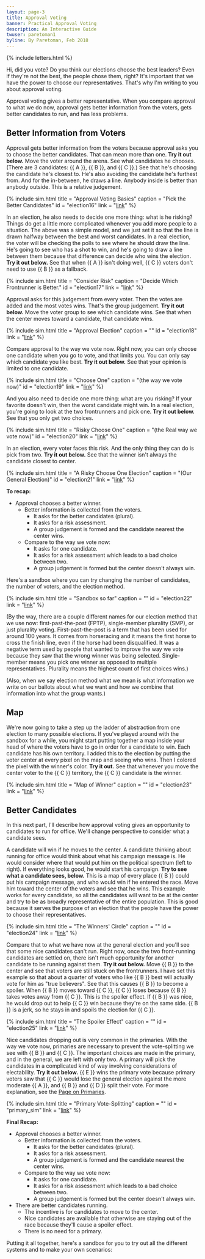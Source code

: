 ```yaml
---
layout: page-3
title: Approval Voting
banner: Practical Approval Voting
description: An Interactive Guide
twuser: paretoman1
byline: By Paretoman, Feb 2018
---
```

{% include letters.html %}

Hi, did you vote? Do you think our elections choose the best leaders? Even if they're not the best, the people chose them, right? It's important that we have the power to choose our representatives. That's why I'm writing to you about approval voting.

Approval voting gives a better representative. When you compare approval to what we do now, approval gets better information from the voters, gets better candidates to run, and has less problems.

## Better Information from Voters

Approval gets better information from the voters because approval asks you to choose the better candidates. That can mean more than one. **Try it out below.** Move the voter around the arena. See what candidates he chooses. (There are 3 candidates: {{ A }}, {{ B }}, and {{ C }}.) See that he's choosing the candidate he's closest to. He's also avoiding the candidate he's furthest from. And for the in-between, he draws a line. Anybody inside is better than anybody outside. This is a relative judgement.

{% include sim.html
title = "Approval Voting Basics"
caption = "Pick the Better Candidates"
id = "election16"
link = "[link](http://127.0.0.1:4000/ballot/sandbox/?v=2.5&m=H4sIAAAAAAAAA3WSQW7EMAhF7-K1VQUbDJOrRDnJqD17wU-RKlWjLABjP_-P825HO6_LVxf1u19ikplmNqQyu-_epLZIeJeIqmc7j960ne1HjtabtVN6W7krm57h6P--7MTHzutjJ_l1lwhwGZQoECUYYW0ZkgJEM-Z1M8NrN0dycnHI3jMGAcxQKtsHxmLRqYIqKSONH1uo1AwgTUgT0oQ0k3Tl9Ni4OApvYlX6yJYWrvZo2Su7Op4kgdesRPc5_YtUnKrzDkjU1140BmZCQJ4hz5iX8V6GUfOtzxiXYXQdBEwupr6gLNsWStwCsVCwGLWjwDnrY5N8UqHAeTF_fhmnGc9s-uxa61gKgAEwEBOICYBh-5ZAT8ALZEXJ-rL8y4rz_QuHr_l18gIAAA)"
%}

In an election, he also needs to decide one more thing: what is he risking? Things do get a little more complicated whenever you add more people to a situation. The above was a simple model, and we just set it so that the line is drawn halfway between the best and worst candidates. In a real election, the voter will be checking the polls to see where he should draw the line. He's going to see who has a shot to win, and he's going to draw a line between them because that difference can decide who wins the election. **Try it out below.** See that when {{ A }} isn't doing well, {{ C }} voters don't need to use {{ B }} as a fallback.

{% include sim.html
title = "Consider Risk"
caption = "Decide Which Frontrunner is Better."
id = "election17"
link = "[link](http://127.0.0.1:4000/ballot/sandbox/?v=2.5&m=H4sIAAAAAAAAA3WSXW7EIAyE78IzqjDYGHKVKCdZtWevzaeVKlWrPPiXYWbIq7Ry3bfPKupPvcUkMo2sS2b2PLVIrsj2KntnPcrVatFylR9ppRYrl9QyYyuGHqHVf19M1sfJ_jgJ_LxLkoKMbHQacBAlGGEeIhIURCPGhSPCPsMeSNHscnZ6JwDTlcrOgT5pOtWiCpQe0tMuqT1dAGl0BiANkIadtfhycbIB3kAsGHrgMkmBKVj7OwnAOxWrnnP6F1JRqs5LQFH3aRqWmRAQatAz_DJezBBqfvgZdhlCZyMgcuL6BGXakZDkJhATBhOrHQbOWccgH1QwcF7M3z-NM1xvb-qomn0krUaQg7QAXJBZAC6jCZ8F3oLWSlpfFv9ZEvv-BUf8SXr0AgAA)"
%}

Approval asks for this judgement from every voter. Then the votes are added and the most votes wins. That's the group judgement. **Try it out below.** Move the voter group to see which candidate wins. See that when the center moves toward a candidate, that candidate wins.

{% include sim.html
title = "Approval Election"
caption = ""
id = "election18"
link = "[link](http://127.0.0.1:4000/ballot/sandbox/?v=2.5&m=H4sIAAAAAAAAA3WSW2rEMAxF9-JvUyJZD0-2ErKSoV17ZR8ChTLkQ5JlH19d592Odl5XRhfLu1_iUplVprIyv-_eZG0R966Sqx7tPHqzdrYfOVpv3k7pLWpXNbPC0f991ZkfO6-PneKvu0SAi1KiQIzghCCUALGKdd2o8NqrWpxaVNlSVQlg1Kh8H1AwmlSTqihagx9bqCwPZDeG0oA0II0iXeUeG4Md8AajStdq2catRJ5En6SA11iJ7XP2F2mxr7HkHZBor73oGObIcwZ15Dl-Oe_lDOq59Tl2OYPGQcCuwPWAEr5HWOICRKAgsDpRkJxNDMpBhYLkxfL5ZZLmfLzpo9taZ6QJcMomTYATMRPgdBbRM-FNZM0l68vrL1uc719_EIbQ8gIAAA)"
%}

Compare approval to the way we vote now. Right now, you can only choose one candidate when you go to vote, and that limits you. You can only say which candidate you like best. **Try it out below.** See that your opinion is limited to one candidate.

{% include sim.html
title = "Choose One"
caption = "(the way we vote now)"
id = "election19"
link = "[link](http://127.0.0.1:4000/ballot/sandbox/?v=2.5&m=H4sIAAAAAAAAA3WSUW4FIQhF9-K3aURBmNnK5K2kadde8OQlTZpmPhDB4704n220-3l8d1F_9UfUcjVzNUVyZa9Xb1ItUj3Xqny1e_Sm7W7fo_Vm7ZbedjZlzTOM_ufLSvxbuf6tyDhXiQCXSYoAUYIR9pEhKUA0Y163MlynOJOTm1NOz5wEMFPJ7ByYm00nC7KkzPQ9jlCpEUBaCFqLOqSVpCeHR-OmBG9hVXpOuGnhqkfLXtnV-V4k8Fm10HNOfyMVp-o8AxL1OpvGwEwIGDWMGvMy3sswan70GeMyjO5BwOTG5Iay7VgocRvERsFm1I4C56zPQ_JFhgLnxfz9yzjFeM-mr661j6UAGAADMYGYABh2bgn0BLxAVpSsD8u_rDhfPzoOPd_xAgAA)"
%}

And you also need to decide one more thing: what are you risking? If your favorite doesn't win, then the worst candidate might win. In a real election, you're going to look at the two frontrunners and pick one. **Try it out below.** See that you only get two choices.

{% include sim.html
title = "Risky Choose One"
caption = "(the Real way we vote now)"
id = "election20"
link = "[link](http://127.0.0.1:4000/ballot/sandbox/?v=2.5&m=H4sIAAAAAAAAA3WSUW4FIQhF9-K3aQRBnNnK5K2kadde8OQlTZpmPhDB4704n220-3lidbF49UfMc6W5UpFc-evVm1SLVM81K5_tHr1Zu9v3aL15u6W3lU1Ziwyj__mysv-tXP9WZJyrRICLkiJAjOCEdWRIChDLmNfNDNcpanJyU-X0qBLAqJH5OaCLzSDbZEnR9D2OUK0RQJpKYRIgzSQ9Obwu1bgowZtYlcOwwlWPlb2ya_peJPCZtbBzzn4jDacWPAMS7TqbzsBcCBh1jDrzct7LMepx9DnjcoyuQcDkYuoLyvJjocQtEAsFi1EHCoKzwYBikqEgeLF4_zJBcb9n02e32sfSBrjlkDbAjZgNcDub6NnwNrJ2yfrw_MuK8_UDDhY9OfECAAA)"
%}

In an election, every voter faces this risk. And the only thing they can do is pick from two. **Try it out below.** See that the winner isn't always the candidate closest to center.

{% include sim.html
title = "A Risky Choose One Election"
caption = "(Our General Election)"
id = "election21"
link = "[link](http://127.0.0.1:4000/ballot/sandbox/?v=2.5&m=H4sIAAAAAAAAA3WSUW4FIQhF9-K3aURAnNnKy1tJ0669yMkkTZpmPi6CHi84n220-_WK1cXi3V9impFlNEUy8ve7NzlbRHeXqLW2e_Rm7W7fo_Xm7ZbeVm7KWqSM_ufLyv63cv1bkVFXyXEgehKTBBbEEEcWkhbEUvNCTbkqO5OUySlldiZmpoCZRtLrwAQzg9VmddUBHWV1niFAUkiqCCT147fndzYuSvCUZqUYVrgTyBPMJ0jg63RsVufsN9JWXWPBQ2DRrko6I3NBJkkadeblvJjTqEf5c8blNLoGQpOLqS8oy6uFY26BWDhYjDpwEJwNBhTKCgfBi8Xz0wTF_cyma7eTp6U9ECnSBrgxswFuJ4mfDW9jax9bH57_2TH29QPStld28wIAAA)"
%}

**To recap:**

- Approval chooses a better winner.
  - Better information is collected from the voters.
    - It asks for the better candidates (plural).
    - It asks for a risk assessment.
    - A group judgement is formed and the candidate nearest the center wins.
  - Compare to the way we vote now:
    - It asks for one candidate.
    - It asks for a risk assessment which leads to a bad choice between two.
    - A group judgement is formed but the center doesn't always win.

Here's a sandbox where you can try changing the number of candidates, the number of voters, and the election method.

{% include sim.html
title = "Sandbox so far"
caption = ""
id = "election22"
link = "[link](http://127.0.0.1:4000/ballot/sandbox/?v=2.5&m=H4sIAAAAAAAAA3WSTWoDMQxG7-K1KZZtWZpcZZgbhO66Ks3ZK-sxUCghC_365fPn-S6tPM7TVpVpVz1ljshmZF0kMr2uWmSvyPAqlvUoj1bLLI_yklZq0axXbMXQIrT67xcTfzs53k6Cv9kiuTFqeX1-PZ-lSq-yle6VzgqqZBLQJIsQomRGDAnBkCO7PdjR7MGWCIHpEcD0SVPzQAfTjcqpjjwwWkrr2xfJwYA0IA1II0hnOFplLy424A2uL8mYiduJ3Em_kwCeYyczz82_yLnyb6bxNkicRzYVExV52mkiT_FLlSYXVUt9il3KRVcjYNfC9QVlKe8TQhaIhYKF1YYC46xhkA0qFBgvZvdnZAz99iYef7-2cSUH6JIkB-iIcYCuNNHj8BxZvmV9aHx5m_PzC3qiSpQGAwAA)"
%}

(By the way, there are a couple different names for our election method that we use now: first-past-the-post (FPTP), single-member plurality (SMP), or just plurality voting. First-past-the-post is a term that has been used for around 100 years. It comes from horseracing and it means the first horse to cross the finish line, even if the horse had been disqualified. It was a negative term used by people that wanted to improve the way we vote because they saw that the wrong winner was being selected. Single-member means you pick one winner as opposed to multiple representatives. Plurality means the highest count of first choices wins.)

(Also, when we say election method what we mean is what information we write on our ballots about what we want and how we combine that information into what the group wants.)

## Map 

We're now going to take a step up the ladder of abstraction from one election to many possible elections. If you've played around with the sandbox for a while, you might start putting together a map inside your head of where the voters have to go in order for a candidate to win. Each candidate has his own territory. I added this to the election by putting the voter center at every pixel on the map and seeing who wins. Then I colored the pixel with the winner's color. **Try it out.** See that whenever you move the center voter to the {{ C }} territory, the {{ C }} candidate is the winner.

{% include sim.html
title = "Map of Winner"
caption = ""
id = "election23"
link = "[link](http://127.0.0.1:4000/ballot/sandbox/?v=2.5&m=H4sIAAAAAAAAA3WSW2rEMAxF9-JvUyJbspRsJcxKhnbtlXUIFMqQD72s4ys573a06759dVF_9Vt0pqfpDZH07PXqTfYRmdHFK57tOnrTdrUfOVpv1i7pbeWpLHqao__7shIfK-fHSvL3XSLAZRDOulGUyDALkwJE0-Z1M81Z2ZGcTA6pxpGYkYZBhpK0ahhghhMF0VkN8yihY-9AqjAhTUgT0kzSndvrsg8uTsCbjCrF0MJtRx5nPE4C77kdrT79i9RV16jzDkjUs5LGwgx5Nkgiz9iX8V4Gxbz0WRAx6DowrGux9QVlWY2wxS12tVCwWLWjwOl1FuS8mKPAeTF_fhmnGM9u-uy684wUAEOKFAADMQEwjCR6Al4gK7asL8u_bHO-fwFyRTIr8gIAAA)"
%}

## Better Candidates

In this next part, I'll describe how approval voting gives an opportunity to candidates to run for office. We'll change perspective to consider what a candidate sees.

A candidate will win if he moves to the center. A candidate thinking about running for office would think about what his campaign message is. He would consider where that would put him on the political spectrum (left to right). If everything looks good, he would start his campaign. **Try to see what a candidate sees, below.** This is a map of every place {{ B }} could put his campaign message, and who would win if he entered the race. Move him toward the center of the voters and see that he wins. This example works for every candidate, so all the candidates will want to be at the center and try to be as broadly representative of the entire population. This is good because it serves the purpose of an election that the people have the power to choose their representatives.

{% include sim.html
title = "The Winners' Circle"
caption = ""
id = "election24"
link = "[link](http://127.0.0.1:4000/ballot/sandbox/?v=2.5&m=H4sIAAAAAAAAA3WSW2rEMAxF9-JvUSxZspXZSpiVlHbtlX0IFEoZhms9cnIl57P19rrvlaK53nK7S3ipaYp1f7-l6W7Q6FL_HY_26tK8vdq39iYt2kulzeqq4irp8udXlfy3cv1bKf5-lypwNcJyMEqcKJCJlAH10qTnOlkrTiVNj1UzhEHMieI8YGBsESURlNGPUd07UDJFshJIA9Io0q2iNE46FsKoKlYlP7h90Odgz6GA99gHPz78N9LneY0v7gGLfp1ksLDAXjBoYC_YV3BfASUwFolcR2ZHWNdk6xPKjDPCNjfZ1cTBZEkLB4tnFwtagwgHixtbzyezKOazGxniO89ICTD1kBJgYiYBZpDET8JLbOW29RH1lW3O1w83jKme8AIAAA)"
%}

Compare that to what we have now at the general election and you'll see that some nice candidates can't run. Right now, once the two front-running candidates are settled on, there isn't much opportunity for another candidate to be running against them. **Try it out below.** Move {{ B }} to the center and see that voters are still stuck on the frontrunners. I have set this example so that about a quarter of voters who like {{ B }} best will actually vote for him as "true believers". See that this causes {{ B }} to become a spoiler. When {{ B }} moves toward {{ C }}, {{ C }} loses because {{ B }} takes votes away from {{ C }}. This is the spoiler effect. If {{ B }} was nice, he would drop out to help {{ C }} win because they're on the same side. {{ B }} is a jerk, so he stays in and spoils the election for {{ C }}. 

{% include sim.html
title = "The Spoiler Effect"
caption = ""
id = "election25"
link = "[link](http://127.0.0.1:4000/ballot/sandbox/?v=2.5&m=H4sIAAAAAAAAA3WSW2rtMAxF5-JvUyxZtpQzlXBGUtqxV9YiUO6l5GPr4axsyflso73u21eXsHe_dVuXoSeSK2vj_e5NzhGxzN1OPttr9Gbt1b5H6221l_S281D2PKWptz7-fbIZ2fyvXp3rz46M-poIfFHS9DBTjGwhG0kPYqnBmauqmpwsqpRbTYymMIoaxVUvKJgcorIggzJHGdWzBUgT0oQ0Ic0k3dLzOQc3J5wWo0oxrHAnkCfQJ0jgPU9g5cN-I20Xy5ybwKJdVVwsbAmiFLG32NfiyhaU5eVvBXKV7IEw5GbrG8peNcIxt9nVxsFmSY4D511nQT7JcODcmD9_DbvxeHbTZ7dTZ6QAGFKkABiYCYABMPAT8AJbcWx9rPzLDufrB89U4yz0AgAA)"
%}

Nice candidates dropping out is very common in the primaries. With the way we vote now, primaries are necessary to prevent the vote-splitting we see with {{ B }} and {{ C }}. The important choices are made in the primary, and in the general, we are left with only two. A primary will pick the candidates in a complicated kind of way involving considerations of electability. **Try it out below.** {{ E }} wins the primary vote because primary voters saw that {{ C }} would lose the general election against the more moderate {{ A }}, and {{ B }} and {{ D }} split their vote. For more explanation, see the [Page on Primaries](primaries).

{% include sim.html
title = "Primary Vote-Splitting"
caption = ""
id = "primary_sim"
link = "[link](http://127.0.0.1:4000/ballot/sandbox/?v=2.5&m=H4sIAAAAAAAAA3WSW24DIQxF98I3qrCxwcxWRllJ1K69hqMqUqpoPowfHF-beZZWrvuOUcXbo94yvYpFnlRXxnTHVsZEzinrVn88apF9bUgW-y7ucooz0cvVarFylR8ptXi5pJaR1ZmbaVr992UmPmbWx4y000oEuCguAsQwjhmYFCCWNtt5mnXEaXIyqIKXGE0DRo1gYnoaMDrxAm-dC70dobpXAKkjqEPqkHqS7lwW3y4eXIfZGVeq1l4t0wZ2z2vyOurrmPhbT1-zw7D3FjZOa5s8DbKN4Z0lumCUIJKdHTpv6Azv8-j1OL2c4UfDMPhg8AFl-NHaU8gAMVAw1jETBZO7k_XPjoeCySvOv99okoy3XU1GCoDBSIGYQEwADICBnoAXyIot6yt_j7U5379wAhm1IgMAAA)"
%}

**Final Recap:**

- Approval chooses a better winner.
  - Better information is collected from the voters.
    - It asks for the better candidates (plural).
    - It asks for a risk assessment.
    - A group judgement is formed and the candidate nearest the center wins.
  - Compare to the way we vote now:
    - It asks for one candidate.
    - It asks for a risk assessment which leads to a bad choice between two.
    - A group judgement is formed but the center doesn't always win.
- There are better candidates running.
  - The incentive is for candidates to move to the center.
  - Nice candidates are available that otherwise are staying out of the race because they'll cause a spoiler effect.
  - There is no need for a primary.

Putting it all together, here's a sandbox for you to try out all the different systems and to make your own scenarios: